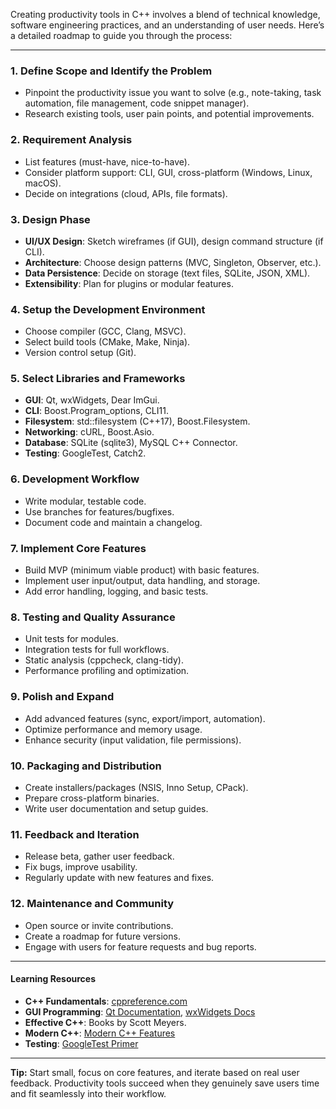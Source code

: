 Creating productivity tools in C++ involves a blend of technical knowledge, software engineering practices, and an understanding of user needs. Here’s a detailed roadmap to guide you through the process:

---

### 1. **Define Scope and Identify the Problem**
- Pinpoint the productivity issue you want to solve (e.g., note-taking, task automation, file management, code snippet manager).
- Research existing tools, user pain points, and potential improvements.

### 2. **Requirement Analysis**
- List features (must-have, nice-to-have).
- Consider platform support: CLI, GUI, cross-platform (Windows, Linux, macOS).
- Decide on integrations (cloud, APIs, file formats).

### 3. **Design Phase**
- **UI/UX Design**: Sketch wireframes (if GUI), design command structure (if CLI).
- **Architecture**: Choose design patterns (MVC, Singleton, Observer, etc.).
- **Data Persistence**: Decide on storage (text files, SQLite, JSON, XML).
- **Extensibility**: Plan for plugins or modular features.

### 4. **Setup the Development Environment**
- Choose compiler (GCC, Clang, MSVC).
- Select build tools (CMake, Make, Ninja).
- Version control setup (Git).

### 5. **Select Libraries and Frameworks**
- **GUI**: Qt, wxWidgets, Dear ImGui.
- **CLI**: Boost.Program_options, CLI11.
- **Filesystem**: std::filesystem (C++17), Boost.Filesystem.
- **Networking**: cURL, Boost.Asio.
- **Database**: SQLite (sqlite3), MySQL C++ Connector.
- **Testing**: GoogleTest, Catch2.

### 6. **Development Workflow**
- Write modular, testable code.
- Use branches for features/bugfixes.
- Document code and maintain a changelog.

### 7. **Implement Core Features**
- Build MVP (minimum viable product) with basic features.
- Implement user input/output, data handling, and storage.
- Add error handling, logging, and basic tests.

### 8. **Testing and Quality Assurance**
- Unit tests for modules.
- Integration tests for full workflows.
- Static analysis (cppcheck, clang-tidy).
- Performance profiling and optimization.

### 9. **Polish and Expand**
- Add advanced features (sync, export/import, automation).
- Optimize performance and memory usage.
- Enhance security (input validation, file permissions).

### 10. **Packaging and Distribution**
- Create installers/packages (NSIS, Inno Setup, CPack).
- Prepare cross-platform binaries.
- Write user documentation and setup guides.

### 11. **Feedback and Iteration**
- Release beta, gather user feedback.
- Fix bugs, improve usability.
- Regularly update with new features and fixes.

### 12. **Maintenance and Community**
- Open source or invite contributions.
- Create a roadmap for future versions.
- Engage with users for feature requests and bug reports.

---

#### **Learning Resources**
- **C++ Fundamentals**: [cppreference.com](https://en.cppreference.com/)
- **GUI Programming**: [Qt Documentation](https://doc.qt.io/), [wxWidgets Docs](https://docs.wxwidgets.org/)
- **Effective C++**: Books by Scott Meyers.
- **Modern C++**: [Modern C++ Features](https://github.com/AnthonyCalandra/modern-cpp-features)
- **Testing**: [GoogleTest Primer](https://google.github.io/googletest/primer.html)

---

**Tip:** Start small, focus on core features, and iterate based on real user feedback. Productivity tools succeed when they genuinely save users time and fit seamlessly into their workflow.
